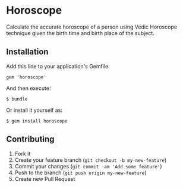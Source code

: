 # Horoscope

Calculate the accurate horoscope of a person using Vedic Horoscope technique given the birth time and birth place of the subject.

## Installation

Add this line to your application's Gemfile:

    gem 'horoscope'

And then execute:

    $ bundle

Or install it yourself as:

    $ gem install horoscope


## Contributing

1. Fork it
2. Create your feature branch (`git checkout -b my-new-feature`)
3. Commit your changes (`git commit -am 'Add some feature'`)
4. Push to the branch (`git push origin my-new-feature`)
5. Create new Pull Request
